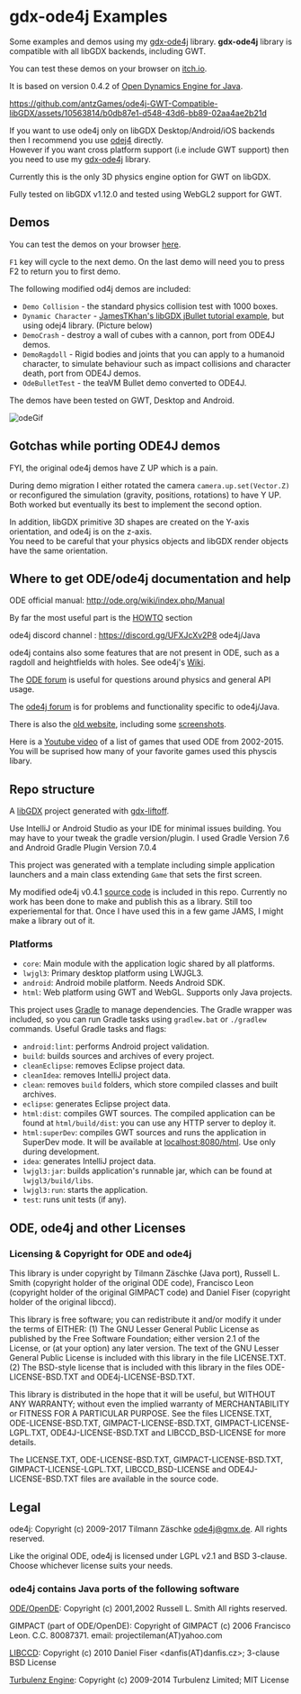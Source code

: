 # gdx-ode4j Examples

Some examples and demos using my [gdx-ode4j](https://github.com/antzGames/gdx-ode4j) library.  **gdx-ode4j** library is compatible with all libGDX backends, including GWT.

You can test these demos on your browser on [itch.io](https://antzgames.itch.io/physics-in-a-browser).

It is based on version 0.4.2 of [Open Dynamics Engine for Java](https://github.com/tzaeschke/ode4j).

https://github.com/antzGames/ode4j-GWT-Compatible-libGDX/assets/10563814/b0db87e1-d548-43d6-bb89-02aa4ae2b21d

If you want to use ode4j only on libGDX Desktop/Android/iOS backends then I recommend you use [odej4](https://github.com/tzaeschke/ode4j) directly.  
However if you want cross platform support (i.e include GWT support) then you need to use my [gdx-ode4j](https://github.com/antzGames/gdx-ode4j) library.

Currently this is the only 3D physics engine option for GWT on libGDX.  

Fully tested on libGDX v1.12.0 and tested using WebGL2 support for GWT.

## Demos

You can test the demos on your browser [here](https://antzgames.itch.io/physics-in-a-browser).

```F1``` key will cycle to the next demo.  On the last demo will need you to press F2 to return you to first demo.

The following modified od4j demos are included:

* `Demo Collision` - the standard physics collision test with 1000 boxes.
* `Dynamic Character` - [JamesTKhan's libGDX jBullet tutorial example](https://www.youtube.com/watch?v=O0Deshj2-KU), but using odej4 library. (Picture below)
* `DemoCrash` - destroy a wall of cubes with a cannon, port from ODE4J demos.
* `DemoRagdoll` - Rigid bodies and joints that you can apply to a humanoid character, to simulate behaviour such as impact collisions
 and character death, port from ODE4J demos.
* `OdeBulletTest` - the teaVM Bullet demo converted to ODE4J. 

The demos have been tested on GWT, Desktop and Android.

![odeGif](https://user-images.githubusercontent.com/10563814/235331595-2bffb58e-b429-44d8-b7fb-d3e5d89c0bca.gif)

## Gotchas while porting ODE4J demos

FYI, the original ode4j demos have Z UP which is a pain.  

During demo migration I either rotated the camera `camera.up.set(Vector.Z)` or
reconfigured the simulation (gravity, positions, rotations) to have Y UP.  Both worked but eventually its best to implement the second option.

In addition, libGDX primitive 3D shapes are created on the Y-axis orientation, and ode4j is on the z-axis.  
You need to be careful that your physics objects and libGDX render objects have the same orientation.

## Where to get ODE/ode4j documentation and help

ODE official manual: http://ode.org/wiki/index.php/Manual

By far the most useful part is the [HOWTO](http://ode.org/wiki/index.php/HOWTO) section

ode4j discord channel : https://discord.gg/UFXJcXv2P8 ode4j/Java

ode4j contains also some features that are not present in ODE, such as a ragdoll and heightfields with holes. See ode4j's [Wiki](https://github.com/tzaeschke/ode4j/wiki/Functionality-beyond-ODE).

The [ODE forum](https://groups.google.com/forum/#!forum/ode-users) is useful for questions around physics and general API usage.

The [ode4j forum](https://groups.google.com/forum/?hl=en#!forum/ode4j) is for problems and functionality specific to ode4j/Java.

There is also the [old website](https://tzaeschke.github.io/ode4j-old/), including some [screenshots](https://tzaeschke.github.io/ode4j-old/ode4j-features.html).

Here is a [Youtube video](https://www.youtube.com/watch?v=ENlpu_Jjp3Q) of a list of games that used ODE from 2002-2015.  You will be suprised how many of your favorite games used this physcis libary.


## Repo structure

A [libGDX](https://libgdx.com/) project generated with [gdx-liftoff](https://github.com/tommyettinger/gdx-liftoff).

Use IntelliJ or Android Studio as your IDE for minimal issues building.  You may have to your tweak the gradle version/plugin.  I used Gradle Version 7.6 and Android Gradle Plugin Version 7.0.4

This project was generated with a template including simple application launchers and a main class extending `Game` that sets the first screen.

My modified ode4j v0.4.1 [source code](https://github.com/antzGames/ode4j-GWT-Compatible-libGDX/tree/master/core/src/main/java/org/ode4j) is included in this repo.  Currently no work has been done to make and publish this as a library.  Still too experiemental for that.  Once I have used this in a few game JAMS, I might make a library out of it.

### Platforms

- `core`: Main module with the application logic shared by all platforms.
- `lwjgl3`: Primary desktop platform using LWJGL3.
- `android`: Android mobile platform. Needs Android SDK.
- `html`: Web platform using GWT and WebGL. Supports only Java projects.

This project uses [Gradle](http://gradle.org/) to manage dependencies.
The Gradle wrapper was included, so you can run Gradle tasks using `gradlew.bat` or `./gradlew` commands.
Useful Gradle tasks and flags:

- `android:lint`: performs Android project validation.
- `build`: builds sources and archives of every project.
- `cleanEclipse`: removes Eclipse project data.
- `cleanIdea`: removes IntelliJ project data.
- `clean`: removes `build` folders, which store compiled classes and built archives.
- `eclipse`: generates Eclipse project data.
- `html:dist`: compiles GWT sources. The compiled application can be found at `html/build/dist`: you can use any HTTP server to deploy it.
- `html:superDev`: compiles GWT sources and runs the application in SuperDev mode. It will be available at [localhost:8080/html](http://localhost:8080/html). Use only during development.
- `idea`: generates IntelliJ project data.
- `lwjgl3:jar`: builds application's runnable jar, which can be found at `lwjgl3/build/libs`.
- `lwjgl3:run`: starts the application.
- `test`: runs unit tests (if any).

## ODE, ode4j and other Licenses

### Licensing & Copyright for ODE and ode4j

This library is under copyright by Tilmann Zäschke (Java port), Russell L. Smith (copyright holder of the original ODE code), Francisco Leon (copyright holder of the original GIMPACT code) and Daniel Fiser (copyright holder of the original libccd).

This library is free software; you can redistribute it and/or modify it under the terms of EITHER:
(1) The GNU Lesser General Public License as published by the Free Software Foundation; either version 2.1 of the License, or (at your option) any later version. The text of the GNU Lesser General Public License is included with this library in the file LICENSE.TXT.
(2) The BSD-style license that is included with this library in the files ODE-LICENSE-BSD.TXT and ODE4j-LICENSE-BSD.TXT.

This library is distributed in the hope that it will be useful, but WITHOUT ANY WARRANTY; without even the implied warranty of MERCHANTABILITY or FITNESS FOR A PARTICULAR PURPOSE. See the files LICENSE.TXT, ODE-LICENSE-BSD.TXT, GIMPACT-LICENSE-BSD.TXT, GIMPACT-LICENSE-LGPL.TXT, ODE4J-LICENSE-BSD.TXT and LIBCCD_BSD-LICENSE for more details.

The LICENSE.TXT, ODE-LICENSE-BSD.TXT, GIMPACT-LICENSE-BSD.TXT, GIMPACT-LICENSE-LGPL.TXT, LIBCCD_BSD-LICENSE and ODE4J-LICENSE-BSD.TXT files are available in the source code.

## Legal

ode4j:
Copyright (c) 2009-2017 Tilmann Zäschke ode4j@gmx.de.
All rights reserved.

Like the original ODE, ode4j is licensed under LGPL v2.1 and BSD 3-clause. Choose whichever license suits your needs. 

### ode4j contains Java ports of the following software

[ODE/OpenDE](http://www.ode.org/):
Copyright  (c) 2001,2002 Russell L. Smith
All rights reserved.

GIMPACT (part of ODE/OpenDE):
Copyright of GIMPACT (c) 2006 Francisco Leon. C.C. 80087371.
email: projectileman(AT)yahoo.com

[LIBCCD](https://github.com/danfis/libccd):
Copyright (c) 2010 Daniel Fiser <danfis(AT)danfis.cz>;
3-clause BSD License

[Turbulenz Engine](https://github.com/turbulenz/turbulenz_engine):
Copyright (c) 2009-2014 Turbulenz Limited; MIT License
